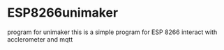# ESP8266unimaker
program for unimaker 
this is a simple program for ESP 8266 interact with acclerometer and mqtt
